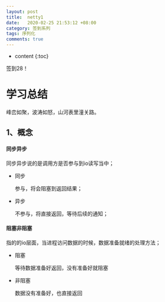 ```yaml
---
layout: post
title:  netty1
date:   2020-02-25 21:53:12 +08:00
category: 签到系列
tags: 序列化
comments: true
---
```


* content
{:toc}

签到28！



# 学习总结

峰峦如聚，波涛如怒，山河表里潼关路。

## 1、概念

#### 同步异步

同步异步说的是调用方是否参与到io读写当中；

- 同步

  参与，将会阻塞到返回结果；

- 异步

  不参与，将直接返回，等待后续的通知；

#### 阻塞非阻塞

指的的io层面，当进程访问数据的时候，数据准备就绪的处理方法；

- 阻塞

  等待数据准备好返回，没有准备好就阻塞

- 非阻塞

  数据没有准备好，也直接返回

